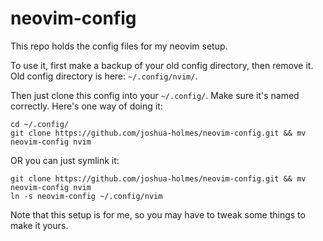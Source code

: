 # neovim-config

This repo holds the config files for my neovim setup.

To use it, first make a backup of your old config directory, then remove it. Old config directory is here: `~/.config/nvim/`.

Then just clone this config into your `~/.config/`. Make sure it's named correctly. Here's one way of doing it:
```
cd ~/.config/
git clone https://github.com/joshua-holmes/neovim-config.git && mv neovim-config nvim
```

OR you can just symlink it:
```
git clone https://github.com/joshua-holmes/neovim-config.git && mv neovim-config nvim
ln -s neovim-config ~/.config/nvim
```

Note that this setup is for me, so you may have to tweak some things to make it yours.

